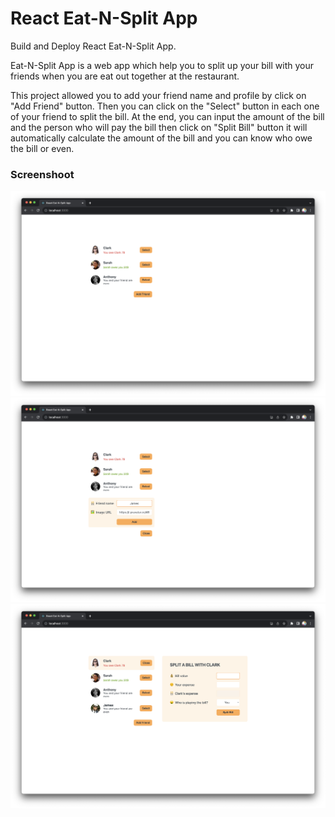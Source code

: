 # React Eat-N-Split App

Build and Deploy React Eat-N-Split App.

Eat-N-Split App is a web app which help you to split up your bill with your friends when you are eat out together at the restaurant.

This project allowed you to add your friend name and profile by click on "Add Friend" button. Then you can click on the "Select" button in each one of your friend to split the bill. At the end, you can input the amount of the bill and the person who will pay the bill then click on "Split Bill" button it will automatically calculate the amount of the bill and you can know who owe the bill or even.

### Screenshoot

![](/screenshot/app01.png)
![](/screenshot/app02.png)
![](/screenshot/app03.png)
